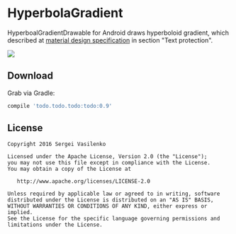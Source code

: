 HyperbolaGradient
=======

HyperboalGradientDrawable for Android draws hyperboloid gradient, which described at [material design specification][1] in section "Text protection".

![](https://material-design.storage.googleapis.com/publish/material_v_9/0B7tHpXMphfIHSzM4ZmFaekhuOUE/style_imagery_integration_text7.png)

Download
--------

Grab via Gradle:
```groovy
compile 'todo.todo.todo:todo:0.9'
```


License
--------

    Copyright 2016 Sergei Vasilenko

    Licensed under the Apache License, Version 2.0 (the "License");
    you may not use this file except in compliance with the License.
    You may obtain a copy of the License at

       http://www.apache.org/licenses/LICENSE-2.0

    Unless required by applicable law or agreed to in writing, software
    distributed under the License is distributed on an "AS IS" BASIS,
    WITHOUT WARRANTIES OR CONDITIONS OF ANY KIND, either express or implied.
    See the License for the specific language governing permissions and
    limitations under the License.
    
[1]: https://material.google.com/style/imagery.html#imagery-ui-integration
